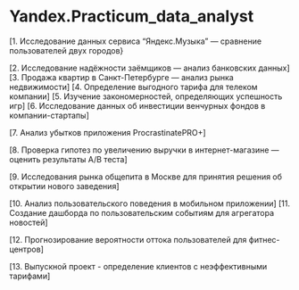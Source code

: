 # Yandex.Practicum_data_analyst

[1. Исследование данных сервиса “Яндекс.Музыка” — сравнение пользователей двух городов}

[2. Исследование надёжности заёмщиков — анализ банковских данных]
[3. Продажа квартир в Санкт-Петербурге — анализ рынка недвижимости]
[4. Определение выгодного тарифа для телеком компании]
[5. Изучение закономерностей, определяющих успешность игр]
[6. Исследование данных об инвестиции венчурных фондов в компании-стартапы]

[7. Анализ убытков приложения ProcrastinatePRO+]

[8. Проверка гипотез по увеличению выручки в интернет-магазине —
оценить результаты A/B теста]

[9. Исследования рынка общепита в Москве для принятия решения об
открытии нового заведения]

[10. Анализ пользовательского поведения в мобильном приложении]
[11. Создание дашборда по пользовательским событиям для агрегатора
новостей]

[12. Прогнозирование вероятности оттока пользователей для фитнес-центров]

[13. Выпускной проект - определение клиентов с неэффективными тарифами]
